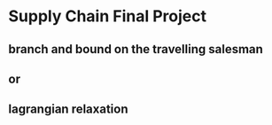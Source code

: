 # Supply Chain Final Project

## branch and bound on the travelling salesman
##  or
## lagrangian relaxation
